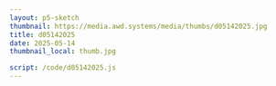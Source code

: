 ```yaml
---
layout: p5-sketch
thumbnail: https://media.awd.systems/media/thumbs/d05142025.jpg
title: d05142025
date: 2025-05-14
thumbnail_local: thumb.jpg

script: /code/d05142025.js
---
```

